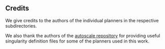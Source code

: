 ## Credits

We give credits to the authors of the individual planners in the respective subdirectories.

We also thank the authors of the [autoscale repository](https://github.com/AI-Planning/autoscale)
for providing useful singularity definition files for some of the planners used in this work.
